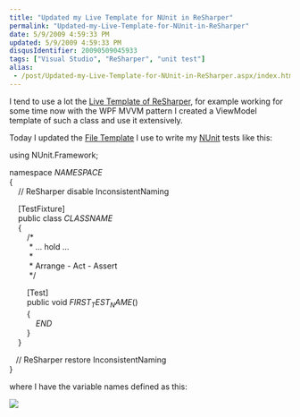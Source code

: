 ```yaml
---
title: "Updated my Live Template for NUnit in ReSharper"
permalink: "Updated-my-Live-Template-for-NUnit-in-ReSharper"
date: 5/9/2009 4:59:33 PM
updated: 5/9/2009 4:59:33 PM
disqusIdentifier: 20090509045933
tags: ["Visual Studio", "ReSharper", "unit test"]
alias:
 - /post/Updated-my-Live-Template-for-NUnit-in-ReSharper.aspx/index.html
---
```

I tend to use a lot the [Live Template of ReSharper](http://www.jetbrains.com/resharper/features/code_templates.html), for example working for some time now with the WPF MVVM pattern I created a ViewModel template of such a class and use it extensively.

Today I updated the [File Template](http://www.jetbrains.com/resharper/features/code_templates.html#File_Templates) I use to write my [NUnit](http://nunit.com/index.php) tests like this:
<!-- more -->

using NUnit.Framework; 

namespace $NAMESPACE$     
{      
    // ReSharper disable InconsistentNaming 

    [TestFixture]     
    public class $CLASSNAME$      
    {          
        /*      
         * ... hold ...      
         *       
         * Arrange - Act - Assert      
         */ 

        [Test]     
        public void $FIRST_TEST_NAME$()      
        {      
            $END$      
        }      
    } 

   // ReSharper restore InconsistentNaming     
}

where I have the variable names defined as this:

![](http://farm4.static.flickr.com/3326/3515113386_55481b1a06_o.png)
